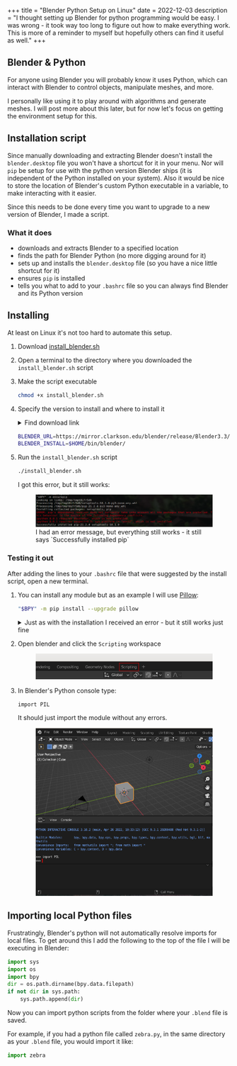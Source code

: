 +++
title = "Blender Python Setup on Linux"
date = 2022-12-03
description = "I thought setting up Blender for python programming would be easy.  I was wrong - it took way too long to figure out how to make everything work.  This is more of a reminder to myself but hopefully others can find it useful as well."
+++

## Blender & Python

For anyone using Blender you will probably know it uses Python, which can interact with Blender to control objects, manipulate meshes, and more.

I personally like using it to play around with algorithms and generate meshes.  I will post more about this later, but for now let's focus on getting the environment setup for this.

## Installation script

Since manually downloading and extracting Blender doesn't install the `blender.desktop` file you won't have a shortcut for it in your menu.  Nor will `pip` be setup for use with the python version Blender ships (it is independent of the Python installed on your system).  Also it would be nice to store the location of Blender's custom Python executable in a variable, to make interacting with it easier.

Since this needs to be done every time you want to upgrade to a new version of Blender, I made a script.

### What it does

- downloads and extracts Blender to a specified location
- finds the path for Blender Python (no more digging around for it)
- sets up and installs the `blender.desktop` file (so you have a nice little shortcut for it)
- ensures `pip` is installed
- tells you what to add to your `.bashrc` file so you can always find Blender and its Python version

## Installing

At least on Linux it's not too hard to automate this setup.

1. Download [install_blender.sh](../assets/blender_python/install_blender.sh)
2. Open a terminal to the directory where you downloaded the `install_blender.sh` script
3. Make the script executable
    ```bash
    chmod +x install_blender.sh
    ```

4. Specify the version to install and where to install it 
    <details><summary>Find download link</summary>
    <ol>
    <li>Go to <a href="https://www.blender.org/about/website/" target="_blank" rel="noreferrer noopener">Blender.org > About > Website</a></li>
    <li>Choose a mirror under the section titled <b>External Mirrors</b></li>
    <li>Choose the <b>release</b> folder</li>
    <li>Choose the folder with the latest version</li>
    <li>Copy the link for the file ending with <code>-linux-x64.tar.xz</code></li>
    </ol>
    </details>

    ```bash
    BLENDER_URL=https://mirror.clarkson.edu/blender/release/Blender3.3/blender-3.3.1-linux-x64.tar.xz
    BLENDER_INSTALL=$HOME/bin/blender/
    ```

5. Run the `install_blender.sh` script
    
    ```bash
    ./install_blender.sh
    ```
    
    I got this error, but it still works:

    <figure>
        <a href="../assets/blender_python/blender_python_setup_errors.png" target="_blank">
            <img class="img-full" title="Installation error message" src="../assets/blender_python/blender_python_setup_errors.png" alt="Error encountered: pip's dependency resolver does not currently take into account all the packages that are installed.  This behavior is the source of the following dependency conflicts." class="img-center">
        </a>
        <figcaption>I had an error message, but everything still works - it still says `Successfully installed pip`</figcaption>
    </figure>

### Testing it out

After adding the lines to your `.bashrc` file that were suggested by the install script, open a new terminal.

1. You can install any module but as an example I will use <a href="https://pillow.readthedocs.io/en/stable/" target="_blank" rel="noreferrer noopener">Pillow</a>:

    ```bash
    "$BPY" -m pip install --upgrade pillow
    ```

    <details>
    <summary>
    Just as with the installation I received an error - but it still works just fine
    </summary>
    <figure>
        <a href="../assets/blender_python/scripting_layout.png" target="_blank">
            <img class="img-full img-center" title="Pillow installation error" src="../assets/blender_python/blender_python_pillow.png" alt="Error encountered: pip's dependency resolver does not currently take into account all the packages that are installed.  This behavior is the source of the following dependency conflicts.">
        </a>
        <figcaption>I ignored this</figcaption>
    </figure>
    </details>

2. Open blender and click the `Scripting` workspace

    <figure>
        <a href="../assets/blender_python/scripting_layout.png" target="_blank">
            <img class="img-full img-center" title="Blender scripting layout" src="../assets/blender_python/scripting_layout.png" alt="Blender's scripting layout is located at the top of the screen towards the center">
        </a>
    </figure>

3. In Blender's Python console type:
    
    ```
    import PIL
    ```
    
    It should just import the module without any errors.
    
    <figure>
        <a href="../assets/blender_python/import_pillow.png" target="_blank">
            <img class="img-full img-center" title="Blender python console with Pillow imported" src="../assets/blender_python/import_pillow.png" alt="Blender python console showing `import PIL` with no errors">
        </a>
    </figure>


## Importing local Python files

Frustratingly, Blender's python will not automatically resolve imports for local files.  To get around this I add the following to the top of the file I will be executing in Blender:

```python
import sys
import os
import bpy
dir = os.path.dirname(bpy.data.filepath)
if not dir in sys.path:
    sys.path.append(dir)
```

Now you can import python scripts from the folder where your `.blend` file is saved.

For example, if you had a python file called `zebra.py`, in the same directory as your `.blend` file, you would import it like:

```python
import zebra
```
